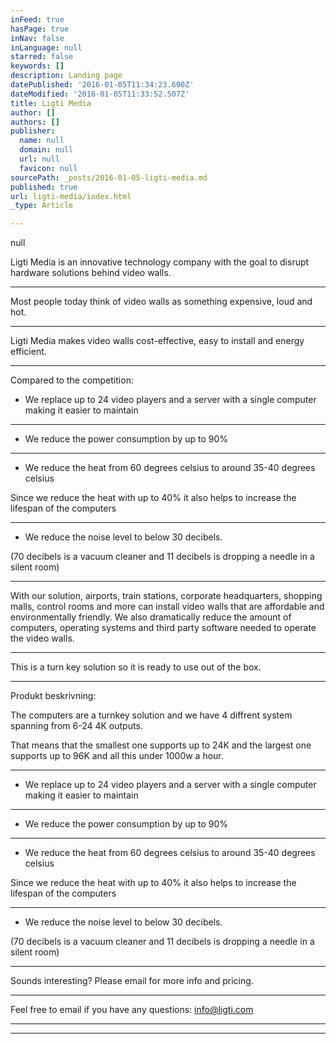 ```yaml
---
inFeed: true
hasPage: true
inNav: false
inLanguage: null
starred: false
keywords: []
description: Landing page
datePublished: '2016-01-05T11:34:23.600Z'
dateModified: '2016-01-05T11:33:52.507Z'
title: Ligti Media
author: []
authors: []
publisher:
  name: null
  domain: null
  url: null
  favicon: null
sourcePath: _posts/2016-01-05-ligti-media.md
published: true
url: ligti-media/index.html
_type: Article

---
```

null

Ligti Media is an innovative technology company with the goal to disrupt hardware solutions behind video walls. 

****

Most people today think of video walls as something expensive, loud and hot. 

****

Ligti Media makes video walls cost-effective, easy to install and energy efficient.

****

Compared to the competition:

* We replace up to 24 video players and a server with a single computer making it easier to maintain

****

* We reduce the power consumption by up to 90%

****

* We reduce the heat from 60 degrees celsius to around 35-40 degrees celsius

Since we reduce the heat with up to 40% it also helps to increase the lifespan of the computers

****

* We reduce the noise level to below 30 decibels.

(70 decibels is a vacuum cleaner and 11 decibels is dropping a needle in a silent room)

****

With our solution, airports, train stations, corporate headquarters, shopping malls, control rooms and more can install video walls that are affordable and environmentally friendly. We also dramatically reduce the amount of computers, operating systems and third party software needed to operate the video walls.

****

This is a turn key solution so it is ready to use out of the box.

****

Produkt beskrivning:

The computers are a turnkey solution and we have 4 diffrent system spanning from 6-24 4K outputs.

That means that the smallest one supports up to 24K and the largest one supports up to 96K and all this under 1000w a hour.

****

* We replace up to 24 video players and a server with a single computer making it easier to maintain

****

* We reduce the power consumption by up to 90%

****

* We reduce the heat from 60 degrees celsius to around 35-40 degrees celsius

Since we reduce the heat with up to 40% it also helps to increase the lifespan of the computers

****

* We reduce the noise level to below 30 decibels.

(70 decibels is a vacuum cleaner and 11 decibels is dropping a needle in a silent room)

****

Sounds interesting? Please email for more info and pricing.

****

Feel free to email if you have any questions: info@ligti.com

****

****